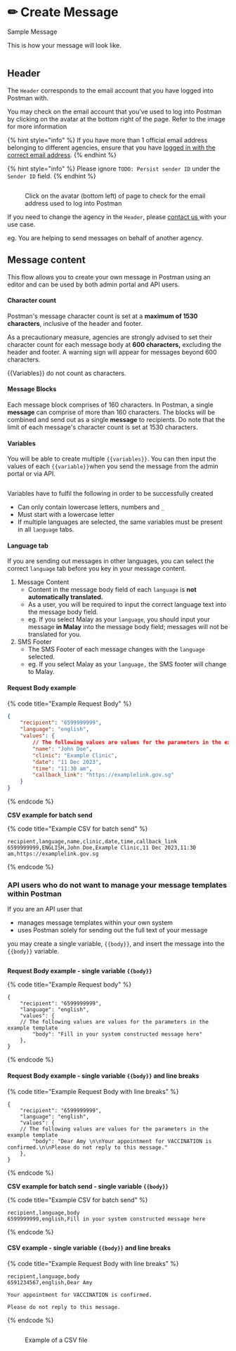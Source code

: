 # ✏ Create Message

Sample Message

This is how your message will look like.

<figure><img src="../.gitbook/assets/Screenshot 2023-12-12 at 5.30.32 PM.png" alt=""><figcaption></figcaption></figure>

## **Header**

The `Header` corresponds to the email account that you have logged into Postman with.

You may check on the email account that you've used to log into Postman by clicking on the avatar at the bottom right of the page. Refer to the image for more information

{% hint style="info" %}
If you have more than 1 official email address belonging to different agencies, ensure that you have [logged in with the correct email address](logging-into-postman-v2.md#singpass-login).
{% endhint %}

{% hint style="info" %}
Please ignore `TODO: Persist sender ID` under the `Sender ID` field.
{% endhint %}

<figure><img src="../.gitbook/assets/home_email_account.png" alt=""><figcaption><p>Click on the avatar (bottom left) of page to check for the email address used to log into Postman</p></figcaption></figure>

If you need to change the agency in the `Header`, please [contact us ](https://form.gov.sg/657025a2d2bd350012c82eb0)with your use case.

eg. You are helping to send messages on behalf of another agency.

## Message content

This flow allows you to create your own message in Postman using an editor and can be used by both admin portal and API users.

#### Character count

Postman's message character count is set at a **maximum of 1530 characters**, inclusive of the header and footer.&#x20;

As a precautionary measure, agencies are strongly advised to set their character count for each message body at **600 characters,** excluding the header and footer. A warning sign will appear for messages beyond 600 characters.&#x20;

\{{Variables\}} do not count as characters.&#x20;

#### Message Blocks

Each message block comprises of 160 characters. In Postman, a single **message** can comprise of more than 160 characters. The blocks will be combined and send out as a single **message** to recipients. Do note that the limit of each message's character count is set at 1530 characters.&#x20;

#### Variables

You will be able to create multiple `{{variables}}`. You can then input the values of each `{{variable}}`when you send the message from the admin portal or via API.

<figure><img src="../.gitbook/assets/create_message (3).png" alt=""><figcaption></figcaption></figure>

Variables have to fulfil the following in order to be successfully created

* Can only contain lowercase letters, numbers and `_`
* Must start with a lowercase letter
* If multiple languages are selected, the same variables must be present in all `language` tabs.

#### Language tab

If you are sending out messages in other languages, you can select the correct `language` tab before you key in your message content.

1. Message Content
   * Content in the message body field of each `language` is **not automatically translated.**
   * As a user, you will be required to input the correct language text into the message body field.
   * eg. If you select Malay as your `language`, you should input your message **in Malay** into the message body field; messages will not be translated for you.
2. SMS Footer
   * The SMS Footer of each message changes with the `language` selected.
   * eg. If you select Malay as your `language,` the SMS footer will change to Malay.

#### Request Body example

{% code title="Example Request Body" %}
```json
{
    "recipient": "6599999999",
    "language": "english",
    "values": {
        // The following values are values for the parameters in the example template
        "name": "John Doe",
        "clinic": "Example Clinic",
        "date": "11 Dec 2023",
        "time": "11:30 am",
        "callback_link": "https://examplelink.gov.sg"
    }
}
```
{% endcode %}

**CSV example for batch send**

{% code title="Example CSV for batch send" %}
```csv
recipient,language,name,clinic,date,time,callback_link
6599999999,ENGLISH,John Doe,Example Clinic,11 Dec 2023,11:30 am,https://examplelink.gov.sg
```
{% endcode %}

### **A**PI users who do not want to manage your message templates within Postman

If you are an API user that

* manages message templates within your own system
* uses Postman solely for sending out the full text of your message

you may create a single variable, `{{body}}`, and insert the message into the `{{body}}` variable.

<figure><img src="../.gitbook/assets/Screenshot 2024-01-09 at 3.19.35 PM (1).png" alt=""><figcaption></figcaption></figure>

**Request Body example - single variable `{{body}}`**

{% code title="Example Request body" %}
```
{
    "recipient": "6599999999",
    "language": "english",
    "values": {
    // The following values are values for the parameters in the example template
        "body": "Fill in your system constructed message here"
    },
}
```
{% endcode %}

#### Request Body example - single variable `{{body}}` and line breaks

{% code title="Example Request Body with line breaks" %}
```
{
    "recipient": "6599999999",
    "language": "english",
    "values": {
    // The following values are values for the parameters in the example template
        "body": "Dear Amy \n\nYour appointment for VACCINATION is confirmed.\n\nPlease do not reply to this message."
    },
}
```
{% endcode %}

**CSV example for batch send - single variable `{{body}}`**

{% code title="Example CSV for batch send" %}
```
recipient,language,body
6599999999,english,Fill in your system constructed message here
```
{% endcode %}

#### &#x20;CSV example - single variable `{{body}}` and line breaks

{% code title="Example Request Body with line breaks" %}
```
recipient,language,body
6591234567,english,Dear Amy 

Your appointment for VACCINATION is confirmed.

Please do not reply to this message.
```
{% endcode %}

<figure><img src="../.gitbook/assets/Screenshot 2024-01-23 at 6.27.49 PM.png" alt=""><figcaption><p>Example of a CSV file</p></figcaption></figure>
